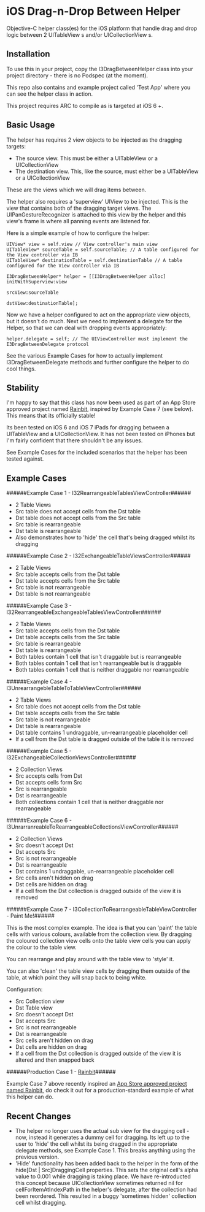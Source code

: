 iOS Drag-n-Drop Between Helper
==============================

Objective-C helper class(es) for the iOS platform that handle drag and drop logic between 2 UITableView s and/or UICollectionView s.


Installation
------------

To use this in your project, copy the I3DragBetweenHelper class into your project directory - there is no Podspec (at the moment).

This repo also contains and example project called 'Test App' where you can see the helper class in action.

This project requires ARC to compile as is targeted at iOS 6 +.


Basic Usage
-----------

The helper has requires 2 view objects to be injected as the dragging targets:

- The source view. This must be either a UITableView or a UICollectionView
- The destination view. This, like the source, must either be a UITableView or a UICollectionView

These are the views which we will drag items between.

The helper also requires a 'superview' UIView to be injected. This is the view that contains both of the dragging target views.
The UIPanGestureRecognizer is attached to this view by the helper and this view's frame is where all panning events are listened for.

Here is a simple example of how to configure the helper:

	UIView* view = self.view // View controller's main view
	UITableView* sourceTable = self.sourceTable; // A table configured for the View controller via IB
	UITableView* destinationTable = self.destinationTable // A table configured for the View controller via IB
	
	I3DragBetweenHelper* helper = [[I3DragBetweenHelper alloc] initWithSuperview:view 
                                						 				 srcView:sourceTable
                                               						  	 dstView:destinationTable];

Now we have a helper configured to act on the appropriate view objects, but it doesn't do much. Next we need to implement a delegate for the Helper, so that we can deal with dropping events appropriately:

	helper.delegate = self; // The UIViewController must implement the I3DragBetweenDelegate protocol

See the various Example Cases for how to actually implement I3DragBetweenDelegate methods and further configure the helper to do cool things.



Stability
---------

I'm happy to say that this class has now been used as part of an App Store approved project named [Rainbit](https://itunes.apple.com/WebObjects/MZStore.woa/wa/viewSoftware?id=783210954&mt=8), inspired by Example Case 7 (see below). This means that its officially stable!

Its been tested on iOS 6 and iOS 7 iPads for dragging between a UITableView and a UICollectionView.
It has not been tested on iPhones but I'm fairly confident that there shouldn't be any issues.

See Example Cases for the included scenarios that the helper has been tested against.


Example Cases
-------------

######Example Case 1 - I32RearrangeableTablesViewController######
- 2 Table Views
- Src table does not accept cells from the Dst table
- Dst table does not accept cells from the Src table
- Src table is rearrangeable
- Dst table is rearrangeable
- Also demonstrates how to 'hide' the cell that's being dragged whilst its dragging

######Example Case 2 - I32ExchangeableTableViewsController######
- 2 Table Views
- Src table accepts cells from the Dst table
- Dst table accepts cells from the Src table
- Src table is not rearrangeable
- Dst table is not rearrangeable

######Example Case 3 - I32RearrangeableExchangeableTablesViewController######
- 2 Table Views
- Src table accepts cells from the Dst table
- Dst table accepts cells from the Src table
- Src table is rearrangeable
- Dst table is rearrangeable
- Both tables contain 1 cell that isn't draggable but is rearrangeable
- Both tables contain 1 cell that isn't rearrangeable but is draggable
- Both tables contain 1 cell that is neither draggable nor rearrangeable

######Example Case 4 - I3UnrearrangebleTableToTableViewController######
- 2 Table Views
- Src table does not accept cells from the Dst table
- Dst table accepts cells from the Src table
- Src table is not rearrangeable
- Dst table is rearrangeable
- Dst table contains 1 undraggable, un-rearrangeable placeholder cell
- If a cell from the Dst table is dragged outside of the table it is removed

######Example Case 5 - I32ExchangeableCollectionViewsController######
- 2 Collection Views
- Src accepts cells from Dst
- Dst accepts cells form Src
- Src is rearrangeable
- Dst is rearrangeable
- Both collections contain 1 cell that is neither draggable nor rearrangeable

######Example Case 6 - I3UnrarranreableToRearrangeableCollectionsViewController######
- 2 Collection Views
- Src doesn't accept Dst
- Dst accepts Src
- Src is not rearrangeable
- Dst is rearrangeable
- Dst contains 1 undraggable, un-rearrangeable placeholder cell
- Src cells aren't hidden on drag
- Dst cells are hidden on drag
- If a cell from the Dst collection is dragged outside of the view it is removed

######Example Case 7 - I3CollectionToRearrangeableTableViewController - Paint Me!######

This is the most complex example. The idea is that you can 'paint' the table cells with various colours, available from the collection view. By dragging the coloured collection view cells onto the table view cells you can apply the colour to the table view.

You can rearrange and play around with the table view to 'style' it.

You can also 'clean' the table view cells by dragging them outside of the table, at which point they will snap back to being white.

Configuration:

- Src Collection view
- Dst Table view
- Src doesn't accept Dst
- Dst accepts Src
- Src is not rearrangeable
- Dst is rearrangeable
- Src cells aren't hidden on drag
- Dst cells are hidden on drag
- If a cell from the Dst collection is dragged outside of the view it is altered and then snapped back


######Production Case 1 - [Rainbit](https://itunes.apple.com/WebObjects/MZStore.woa/wa/viewSoftware?id=783210954&mt=8)######

Example Case 7 above recently inspired an [App Store approved project named Rainbit](https://itunes.apple.com/WebObjects/MZStore.woa/wa/viewSoftware?id=783210954&mt=8), do check it out for a production-standard example of what this helper can do.



Recent Changes
--------------

- The helper no longer uses the actual sub view for the dragging cell - now, instead it generates a dummy cell for dragging. Its left up to the user to 'hide' the cell whilst its being dragged in the appropriate delegate methods, see Example Case 1. This breaks anything using the previous version.
- 'Hide' functionality has been added back to the helper in the form of the hide[Dst | Src]DraggingCell properties. This sets the original cell's alpha value to 0.001 while dragging is taking place. We have re-introducted this concept because UICollectionView sometimes returned nil for cellForItemAtIndexPath in the helper's delegate, after the collection had been reordered. This resulted in a buggy 'sometimes hidden' collection cell whilst dragging.

